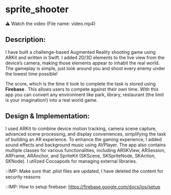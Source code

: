 # sprite_shooter
:warning: Watch the video (File name: video.mp4)
## Description:
I have built a challenge-based Augmented Reality shooting game using ARKit and written in Swift. I added 2D/3D elements to the live view from the device’s camera, making those elements appear to inhabit the real world. The gameplay is simple, just look around you and shoot every enemy under the lowest time possible!

The score, which is the time it took to complete the task is stored using <strong> Firebase </strong>. This allows users to compete against their own time. With this app you can convert any environment like park, library, restaurant (the limit is your imagination!) into a real world game.
## Design & Implementation: 
I used ARKit to combine device motion tracking, camera scene capture, advanced scene processing, and display conveniences, simplifying the task of building an AR experience. To enhance the gaming experience, I added sound effects and background music using AVPlayer. The app also contains multiple classes for various functionalities, including ARSKView, ARSession, ARFrame, ARAnchor, and SpriteKit (SKScene, SKSpriteNode, SKAction, SKNode). I utilized Cocoapods for managing external libraries.


:bulb:IMP: Make sure that .plist files are updated, I have deleted the content for security reasons

:bulb:IMP: How to setup firebase: https://firebase.google.com/docs/ios/setup 


